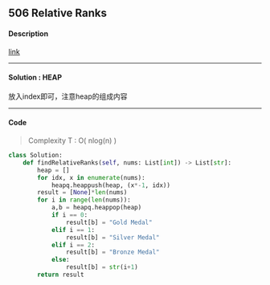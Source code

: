 ## 506 Relative Ranks

#### Description

[link](https://leetcode.com/problems/relative-ranks/)

---

#### Solution : HEAP

放入index即可，注意heap的组成内容

---

#### Code

> Complexity  T : O( nlog(n) )

```python
class Solution:
    def findRelativeRanks(self, nums: List[int]) -> List[str]:
        heap = []
        for idx, x in enumerate(nums):
            heapq.heappush(heap, (x*-1, idx))
        result = [None]*len(nums)
        for i in range(len(nums)):
            a,b = heapq.heappop(heap)
            if i == 0:
                result[b] = "Gold Medal"
            elif i == 1:
                result[b] = "Silver Medal"
            elif i == 2:
                result[b] = "Bronze Medal"
            else:
                result[b] = str(i+1)
        return result
```

